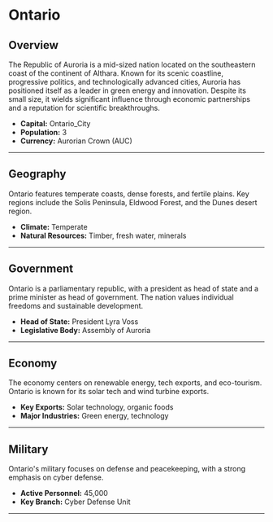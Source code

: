 # Ontario

## Overview
The Republic of Auroria is a mid-sized nation located on the southeastern coast of the continent of Althara. Known for its scenic coastline, progressive politics, and technologically advanced cities, Auroria has positioned itself as a leader in green energy and innovation. Despite its small size, it wields significant influence through economic partnerships and a reputation for scientific breakthroughs.

- **Capital:** Ontario_City
- **Population:** 3
- **Currency:** Aurorian Crown (AUC)

---

## Geography
Ontario features temperate coasts, dense forests, and fertile plains. Key regions include the Solis Peninsula, Eldwood Forest, and the Dunes desert region.

- **Climate:** Temperate
- **Natural Resources:** Timber, fresh water, minerals

---

## Government
Ontario is a parliamentary republic, with a president as head of state and a prime minister as head of government. The nation values individual freedoms and sustainable development.

- **Head of State:** President Lyra Voss
- **Legislative Body:** Assembly of Auroria

---

## Economy
The economy centers on renewable energy, tech exports, and eco-tourism. Ontario is known for its solar tech and wind turbine exports.

- **Key Exports:** Solar technology, organic foods
- **Major Industries:** Green energy, technology

---

## Military
Ontario's military focuses on defense and peacekeeping, with a strong emphasis on cyber defense.

- **Active Personnel:** 45,000
- **Key Branch:** Cyber Defense Unit

---

